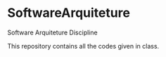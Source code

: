 # SoftwareArquiteture
Software Arquiteture Discipline

This repository contains all the codes given in class.
